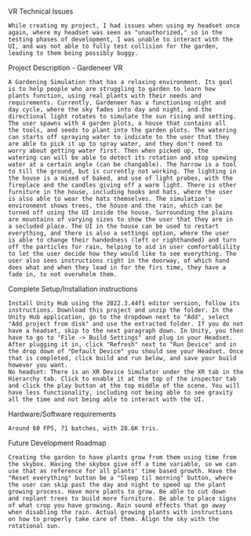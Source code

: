 VR Technical Issues

    While creating my project, I had issues when using my headset once 
    again, where my headset was seen as "unauthorized," so in the 
    testing phases of development, I was unable to interact with the 
    UI, and was not able to fully test collision for the garden, 
    leading to them being possibly buggy.

Project Description - Gardeneer VR

    A Gardening Simulation that has a relaxing environment. Its goal 
    is to help people who are struggling to garden to learn how 
    plants function, using real plants with their needs and 
    requirements. Currently, Gardeneer has a functioning night and 
    day cycle, where the sky fades into day and night, and the 
    directional light rotates to simulate the sun rising and setting. 
    The user spawns with 4 garden plots, a house that contains all 
    the tools, and seeds to plant into the garden plots. The watering 
    can starts off spraying water to indicate to the user that they 
    are able to pick it up to spray water, and they don't need to 
    worry about getting water first. Then when picked up, the 
    watering can will be able to detect its rotation and stop spewing 
    water at a certain angle (can be changable). The harrow is a tool 
    to till the ground, but is currently not working. The lighting in 
    the house is a mixed of baked, and use of light probes, with the 
    fireplace and the candles giving off a warm light. There is other 
    furniture in the house, including hooks and hats, where the user 
    is also able to wear the hats themselves. The simulation's 
    environment shows trees, the house and the rain, which can be 
    turned off using the UI inside the house. Surrounding the plains 
    are mountains of varying sizes to show the user that they are in 
    a secluded place. The UI in the house can be used to restart 
    everything, and there is also a settings option, where the user 
    is able to change their handedness (left or righthanded) and turn 
    off the particles for rain, helping to aid in user comfortablility 
    to let the user decide how they would like to see everything. The 
    user also sees instructions right in the doorway, of which hand 
    does what and when they load in for the firs time, they have a 
    fade in, to not overwhelm them.

Complete Setup/Installation instructions

    Install Unity Hub using the 2022.3.44f1 editor version, follow its 
    instructions. Download this project and unzip the folder. In the 
    Unity Hub application, go to the dropdown next to "Add", select 
    "Add project from disk" and use the extracted folder. If you do not 
    have a headset, skip to the next paragraph down. In Unity, you then 
    have to go to "File -> Build Settings" and plug in your Headset. 
    After plugging it in, click "Refresh" next to "Run Device" and in 
    the drop down of "Default Device" you should see your Headset. Once 
    that is completed, click build and run below, and save your build 
    however you want.
    No headset: There is an XR Device Simulator under the XR tab in the 
    Hierarchy tab. Click to enable it at the top of the inspector tab 
    and click the play button at the top middle of the scene. You will 
    have less functionality, including not being able to see gravity 
    all the time and not being able to interact with the UI. 

Hardware/Software requirements

    Around 60 FPS, 71 batches, with 28.6K tris.

Future Development Roadmap

    Creating the garden to have plants grow from them using time from 
    the skybox. Having the skybox give off a time variable, so we can 
    use that as reference for all plants' time based growth. Have the 
    "Reset everything" button be a "Sleep til morning" button, where 
    the user can skip past the day and night to speed up the plant 
    growing process. Have more plants to grow. Be able to cut down 
    and replant trees to build more furniture. Be able to place signs 
    of what crop you have growing. Rain sound effects that go away 
    when disabling the rain. Actual growing plants with instructions 
    on how to properly take care of them. Align the sky with the 
    rotational sun.

